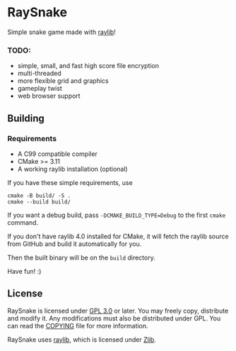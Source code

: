 # RaySnake

Simple snake game made with [raylib][raylib]!

### TODO:
- simple, small, and fast high score file encryption
- multi-threaded
- more flexible grid and graphics
- gameplay twist
- web browser support

## Building
### Requirements
- A C99 compatible compiler
- CMake >= 3.11
- A working raylib installation (optional)

If you have these simple requirements, use

```
cmake -B build/ -S .
cmake --build build/
```

If you want a debug build, pass `-DCMAKE_BUILD_TYPE=Debug` to the first `cmake` command.

If you don't have raylib 4.0 installed for CMake, it will fetch the raylib source from GitHub and build it automatically for you.

Then the built binary will be on the `build` directory.

Have fun! :)

## License
RaySnake is licensed under [GPL 3.0][GPLv3] or later. You may freely copy, distribute and modify it. Any modifications must also be distributed under GPL. You can read the [COPYING](./COPYING) file for more information.

RaySnake uses [raylib][raylib repo], which is licensed under [Zlib][raylib license].

[raylib]: https://www.raylib.com/
[GPLv3]: https://www.gnu.org/licenses/gpl-3.0.html
[raylib repo]: https://github.com/raysan5/raylib
[raylib license]: https://github.com/raysan5/raylib/blob/master/LICENSE
